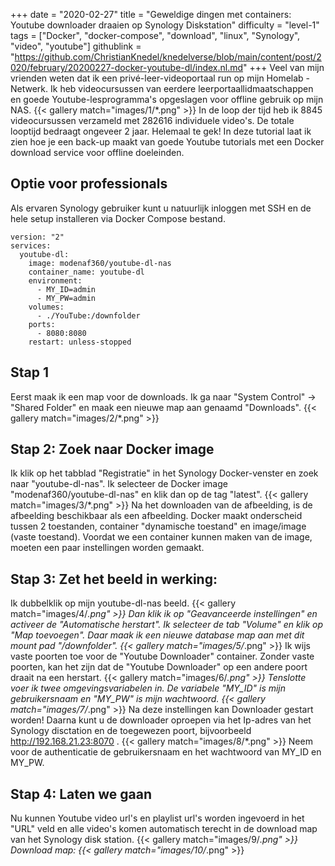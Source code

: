 +++
date = "2020-02-27"
title = "Geweldige dingen met containers: Youtube downloader draaien op Synology Diskstation"
difficulty = "level-1"
tags = ["Docker", "docker-compose", "download", "linux", "Synology", "video", "youtube"]
githublink = "https://github.com/ChristianKnedel/knedelverse/blob/main/content/post/2020/february/20200227-docker-youtube-dl/index.nl.md"
+++
Veel van mijn vrienden weten dat ik een privé-leer-videoportaal run op mijn Homelab - Netwerk. Ik heb videocursussen van eerdere leerportaallidmaatschappen en goede Youtube-lesprogramma's opgeslagen voor offline gebruik op mijn NAS.
{{< gallery match="images/1/*.png" >}}
In de loop der tijd heb ik 8845 videocursussen verzameld met 282616 individuele video's. De totale looptijd bedraagt ongeveer 2 jaar. Helemaal te gek! In deze tutorial laat ik zien hoe je een back-up maakt van goede Youtube tutorials met een Docker download service voor offline doeleinden.
## Optie voor professionals
Als ervaren Synology gebruiker kunt u natuurlijk inloggen met SSH en de hele setup installeren via Docker Compose bestand.
```
version: "2"
services:
  youtube-dl:
    image: modenaf360/youtube-dl-nas
    container_name: youtube-dl
    environment:
      - MY_ID=admin
      - MY_PW=admin
    volumes:
      - ./YouTube:/downfolder
    ports:
      - 8080:8080
    restart: unless-stopped

```

## Stap 1
Eerst maak ik een map voor de downloads. Ik ga naar "System Control" -> "Shared Folder" en maak een nieuwe map aan genaamd "Downloads".
{{< gallery match="images/2/*.png" >}}

## Stap 2: Zoek naar Docker image
Ik klik op het tabblad "Registratie" in het Synology Docker-venster en zoek naar "youtube-dl-nas". Ik selecteer de Docker image "modenaf360/youtube-dl-nas" en klik dan op de tag "latest".
{{< gallery match="images/3/*.png" >}}
Na het downloaden van de afbeelding, is de afbeelding beschikbaar als een afbeelding. Docker maakt onderscheid tussen 2 toestanden, container "dynamische toestand" en image/image (vaste toestand). Voordat we een container kunnen maken van de image, moeten een paar instellingen worden gemaakt.
## Stap 3: Zet het beeld in werking:
Ik dubbelklik op mijn youtube-dl-nas beeld.
{{< gallery match="images/4/*.png" >}}
Dan klik ik op "Geavanceerde instellingen" en activeer de "Automatische herstart". Ik selecteer de tab "Volume" en klik op "Map toevoegen". Daar maak ik een nieuwe database map aan met dit mount pad "/downfolder".
{{< gallery match="images/5/*.png" >}}
Ik wijs vaste poorten toe voor de "Youtube Downloader" container. Zonder vaste poorten, kan het zijn dat de "Youtube Downloader" op een andere poort draait na een herstart.
{{< gallery match="images/6/*.png" >}}
Tenslotte voer ik twee omgevingsvariabelen in. De variabele "MY_ID" is mijn gebruikersnaam en "MY_PW" is mijn wachtwoord.
{{< gallery match="images/7/*.png" >}}
Na deze instellingen kan Downloader gestart worden! Daarna kunt u de downloader oproepen via het Ip-adres van het Synology disctation en de toegewezen poort, bijvoorbeeld http://192.168.21.23:8070 .
{{< gallery match="images/8/*.png" >}}
Neem voor de authenticatie de gebruikersnaam en het wachtwoord van MY_ID en MY_PW.
## Stap 4: Laten we gaan
Nu kunnen Youtube video url's en playlist url's worden ingevoerd in het "URL" veld en alle video's komen automatisch terecht in de download map van het Synology disk station.
{{< gallery match="images/9/*.png" >}}
Download map:
{{< gallery match="images/10/*.png" >}}